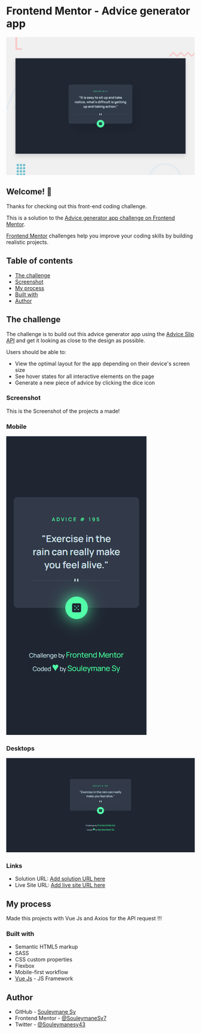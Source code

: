 # Frontend Mentor - Advice generator app

![Design preview for the Advice generator app coding challenge](./src/assets/desktop-preview.jpg)

## Welcome! 👋

Thanks for checking out this front-end coding challenge.

This is a solution to the [Advice generator app challenge on Frontend Mentor](https://www.frontendmentor.io/challenges/advice-generator-app-QdUG-13db).

[Frontend Mentor](https://www.frontendmentor.io) challenges help you improve your coding skills by building realistic projects.

## Table of contents

- [The challenge](#the-challenge)
- [Screenshot](#screenshot)
- [My process](#my-process)
- [Built with](#built-with)
- [Author](#author)

## The challenge

The challenge is to build out this advice generator app using the [Advice Slip API](https://api.adviceslip.com) and get it looking as close to the design as possible.

Users should be able to:

- View the optimal layout for the app depending on their device's screen size
- See hover states for all interactive elements on the page
- Generate a new piece of advice by clicking the dice icon

### Screenshot

This is the Screenshot of the projects a made!

### Mobile

![Mobile Screenshot](./src/assets/Mobile.png)

### Desktops

![Desktop Screenshot](./src/assets/Desktop.png)

### Links

- Solution URL: [Add solution URL here](https://www.frontendmentor.io/solutions/advice-generator-app-9B-n8ziKGM)
- Live Site URL: [Add live site URL here](https://fem-advice-generator-app-sigma.vercel.app/)

## My process

Made this projects with Vue Js and Axios for the API request !!!

### Built with

- Semantic HTML5 markup
- SASS
- CSS custom properties
- Flexbox
- Mobile-first workflow
- [Vue Js](https://vuejs.org/) - JS Framework

## Author

- GitHub - [Souleymane Sy](https://github.com/SouleymaneSy7)
- Frontend Mentor - [@SouleymaneSy7](https://www.frontendmentor.io/profile/SouleymaneSy7)
- Twitter - [@Souleymanesy43](https://twitter.com/Souleymanesy43)

